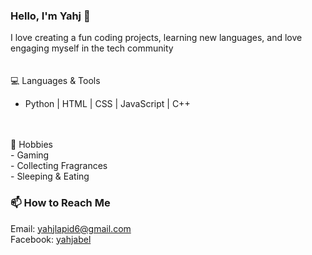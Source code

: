 ### Hello, I'm Yahj 👋  
I love creating a fun coding projects, learning new languages, and love engaging myself in the tech community  
<br>
<br>
💻 Languages & Tools  
- Python | HTML | CSS | JavaScript | C++
<br>
<br>
📒 Hobbies<br>
- Gaming<br>
- Collecting Fragrances<br>
- Sleeping & Eating<br>
  
  
### 📫 How to Reach Me  
Email: yahjlapid6@gmail.com  
Facebook: [yahjabel](https://www.facebook.com/yahjabel)
<!---
Peypeights/Peypeights is a ✨ special ✨ repository because its `README.md` (this file) appears on your GitHub profile.
You can click the Preview link to take a look at your changes.
--->
